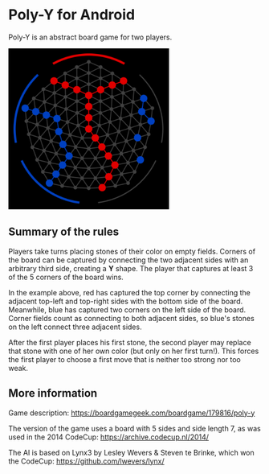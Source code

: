 # Poly-Y for Android

Poly-Y is an abstract board game for two players.

<img src="app/src/main/assets/www/board-with-y.png" width="320">

## Summary of the rules

Players take turns placing stones of their color on empty fields. Corners of
the board can be captured by connecting the two adjacent sides with an arbitrary
third side, creating a <b>Y</b> shape. The player that captures at least 3 of
the 5 corners of the board wins.

In the example above, red has captured the top corner by connecting the adjacent
top-left and top-right sides with the bottom side of the board. Meanwhile, blue
has captured two corners on the left side of the board. Corner fields count as
connecting to both adjacent sides, so blue's stones on the left connect three
adjacent sides.

After the first player places his first stone, the second player may replace
that stone with one of her own color (but only on her first turn!). This forces
the first player to choose a first move that is neither too strong nor too weak.


## More information

Game description: https://boardgamegeek.com/boardgame/179816/poly-y

The version of the game uses a board with 5 sides and side length 7,
as was used in the 2014 CodeCup: https://archive.codecup.nl/2014/

The AI is based on Lynx3 by Lesley Wevers & Steven te Brinke,
which won the CodeCup: https://github.com/lwevers/lynx/
